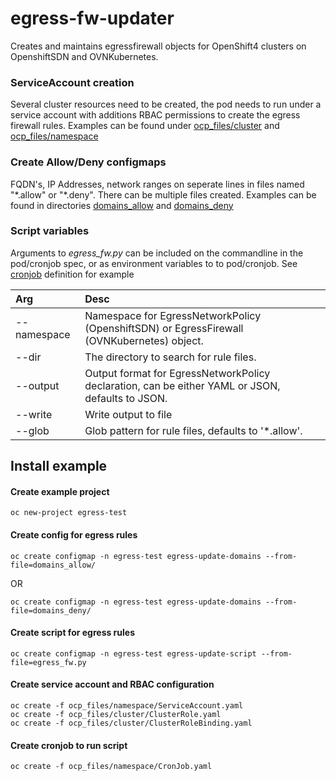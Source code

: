 # egress-fw-updater

Creates and maintains egressfirewall objects for OpenShift4 clusters on OpenshiftSDN and OVNKubernetes.

### ServiceAccount creation

Several cluster resources need to be created, the pod needs to run under a service account with additions RBAC permissions to create the egress firewall rules. Examples can be found under [ocp_files/cluster](ocp_files/cluster/) and [ocp_files/namespace](ocp_files/namespace/)

### Create Allow/Deny configmaps

FQDN's, IP Addresses, network ranges on seperate lines in files named "\*.allow" or "\*.deny". There can be multiple files created. Examples can be found in directories [domains_allow](domains_allow/) and [domains_deny](domains_deny/)

### Script variables

Arguments to *egress_fw.py* can be included on the commandline in the pod/cronjob spec, or as environment variables to to pod/cronjob. See [cronjob](ocp_files/namespace/CronJob.yaml) definition for example

| Arg | Desc |
|:---|:---|
| --namespace | Namespace for EgressNetworkPolicy (OpenshiftSDN) or EgressFirewall (OVNKubernetes) object.       |
| --dir       | The directory to search for rule files.                                                          |
| --output    | Output format for EgressNetworkPolicy declaration, can be either YAML or JSON, defaults to JSON. |
| --write     | Write output to file                                                                             |
| --glob      | Glob pattern for rule files, defaults to '*.allow'.                                              |


## Install example

#### Create example project

```
oc new-project egress-test
```
#### Create config for egress rules
```
oc create configmap -n egress-test egress-update-domains --from-file=domains_allow/
```
OR
```
oc create configmap -n egress-test egress-update-domains --from-file=domains_deny/
```
#### Create script for egress rules
```
oc create configmap -n egress-test egress-update-script --from-file=egress_fw.py
```

#### Create service account and RBAC configuration
```
oc create -f ocp_files/namespace/ServiceAccount.yaml
oc create -f ocp_files/cluster/ClusterRole.yaml
oc create -f ocp_files/cluster/ClusterRoleBinding.yaml
```

#### Create cronjob to run script
```
oc create -f ocp_files/namespace/CronJob.yaml
```